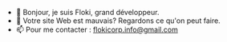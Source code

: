 - 👋 Bonjour, je suis Floki, grand développeur. 
- 👀 Votre site Web est mauvais? Regardons ce qu'on peut faire.
- 📫 Pour me contacter : flokicorp.info@gmail.com

<!---
FlokiCorpDev/FlokiCorpDev is a ✨ special ✨ repository because its `README.md` (this file) appears on your GitHub profile.
You can click the Preview link to take a look at your changes.
--->
